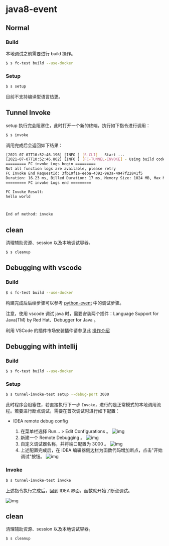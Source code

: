 # java8-event

## Normal

### Build

本地调试之前需要进行 build 操作。

```bash
$ s fc-test build --use-docker
```

### Setup

```bash
$ s setup
```
目前不支持编译型语言热更。

## Tunnel Invoke

setup 执行完会阻塞住，此时打开一个新的终端，执行如下指令进行调用：

```bash
$ s invoke
```

调用完成后会返回如下结果：

```bash
[2021-07-07T10:52:46.196] [INFO ] [S-CLI] - Start ...
[2021-07-07T10:52:46.802] [INFO ] [FC-TUNNEL-INVOKE] - Using build codeUri: /Users/zqf/Documents/git_proj/devsapp/component/fc-tunnel-invoke/example/java8-event/.s/build/artifacts/fc-deploy-service/event-function
========= FC invoke Logs begin =========
Not all function logs are available, please retry
FC Invoke End RequestId: 3fb10f1e-eeba-4392-9e3a-4947f22841f5
Duration: 16.23 ms, Billed Duration: 17 ms, Memory Size: 1024 MB, Max Memory Used: 59.78 MB
========= FC invoke Logs end =========

FC Invoke Result:
hello world



End of method: invoke
```

## clean

清理辅助资源、session 以及本地调试容器。

```bash
$ s cleanup
```

## Debugging with vscode

### Build

```bash
$ s fc-test build --use-docker
```

构建完成后后续步骤可以参考 [python-event](../python-event/README.md) 中的调试步骤。

注意，使用 vscode 调试 java 时，需要安装两个插件：Language Support for Java(TM) by Red Hat、Debugger for Java 。

利用 VSCode 的插件市场安装插件请参见此 [操作介绍](https://code.visualstudio.com/docs/languages/java?spm=a2c4g.11186623.2.16.69092a26ZukfQg)

## Debugging with intellij

### Build

```bash
$ s fc-test build --use-docker
```

### Setup 

```bash
$ s tunnel-invoke-test setup --debug-port 3000
```

此时程序会阻塞住，若直接执行下一步 `Invoke`，进行的是正常模式的本地调用流程。若要进行断点调试，需要在首次调试时进行如下配置：

- IDEA remote debug config

    1. 在菜单栏选择 Run… > Edit Configurations 。
    ![img](https://img.alicdn.com/imgextra/i4/O1CN01CffYNv1UbX74nFI0d_!!6000000002536-2-tps-734-432.png)
    2. 新建一个 Remote Debugging 。
    ![img](https://img.alicdn.com/imgextra/i2/O1CN014nVPkX1voLpEUKiS9_!!6000000006219-2-tps-2216-1514.png)
    3. 自定义调试器名称，并将端口配置为 3000 。
    ![img](https://img.alicdn.com/imgextra/i2/O1CN014xCgf21lnl9h2QGTA_!!6000000004864-2-tps-2142-1620.png)
    4. 上述配置完成后，在 IDEA 编辑器侧边栏为函数代码增加断点，点击"开始调试"按钮。
    ![img](https://img.alicdn.com/imgextra/i1/O1CN01PPR4V61RM0qRiP16r_!!6000000002096-2-tps-3528-2166.png)
       
### Invoke

```bash
$ s tunnel-invoke-test invoke
```

上述指令执行完成后，回到 IDEA 界面，函数就开始了断点调试。

![img](https://img.alicdn.com/imgextra/i2/O1CN01gZdC9B20nxYxFvLTr_!!6000000006895-2-tps-3566-2232.png)

## clean

清理辅助资源、session 以及本地调试容器。

```bash
$ s cleanup
```
